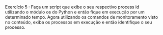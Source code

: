 Exercício 5 : Faça um script que exibe o seu respectivo process id utilizando o módulo os do Python e então fique em execução por um determinado tempo. Agora utilizando os comandos de monitoramento visto no conteúdo, exiba os processos em execução e então identifique o seu processo.

